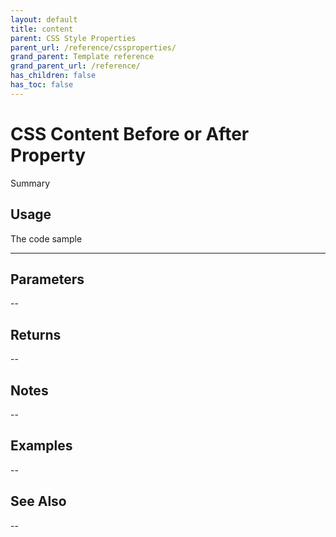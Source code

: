 ```yaml
---
layout: default
title: content
parent: CSS Style Properties
parent_url: /reference/cssproperties/
grand_parent: Template reference
grand_parent_url: /reference/
has_children: false
has_toc: false
---
```


# CSS Content Before or After Property

Summary

## Usage

 The code sample

---

## Parameters

--

## Returns 

--

## Notes


-- 

## Examples


--


## See Also


--

